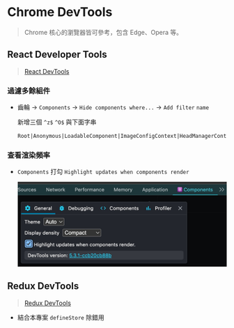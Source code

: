 # Chrome DevTools

> Chrome 核心的瀏覽器皆可參考，包含 Edge、Opera 等。

## React Developer Tools

> [React DevTools](https://chromewebstore.google.com/detail/react-developer-tools/fmkadmapgofadopljbjfkapdkoienihi?hl=en-US&utm_source=ext_sidebar)

### 過濾多餘組件

- 齒輪 -> `Components` -> `Hide components where...` -> `Add filter` `name`

  新增三個 `^z$` `^O$` 與下面字串

  ```txt
  Root|Anonymous|LoadableComponent|ImageConfigContext|HeadManagerContext|HeadManagerContext|RouterContext|PathParamsContext|PathnameContext|SearchParamsContext|ReactDevOverlay|Container|ErrorBoundary|Provider|Provide
  ```

### 查看渲染頻率

- `Components` 打勾 `Highlight updates when components render`

  ![tool-setting](../public/react-dev-tool-setting.jpg)

## Redux DevTools

> [Redux DevTools](https://chromewebstore.google.com/detail/redux-devtools/lmhkpmbekcpmknklioeibfkpmmfibljd?hl=en-US&utm_source=ext_sidebar)

- 結合本專案 `defineStore` 除錯用

